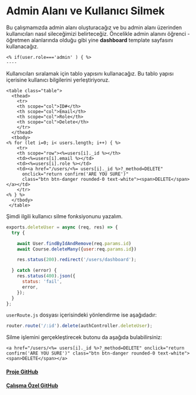 Admin Alanı ve Kullanıcı Silmek
======
Bu çalışmamızda admin alanı oluşturacağız ve bu admin alanı üzerinden kullanıcıları nasıl sileceğimizi belirteceğiz. Öncelikle admin alanını öğrenci - öğretmen 
alanlarında olduğu gibi yine **dashboard** template sayfasını kullanacağız.
```
<% if(user.role==='admin' ) { %>
----
```
Kullanıcıları sıralamak için tablo yapısını kullanacağız. Bu tablo yapısı içerisine kullanıcı bilgilerini yerleştiriyoruz.

```
<table class="table">
  <thead>
    <tr>
    <th scope="col">ID#</th>
    <th scope="col">Email</th>
    <th scope="col">Role</th>
    <th scope="col">Delete</th>
    </tr>
  </thead>
  <tbody>
<% for (let i=0; i< users.length; i++) { %>
    <tr>
    <th scope="row"><%=users[i]._id %></th>
    <td><%=users[i].email %></td>
    <td><%=users[i].role %></td>
    <td><a href="/users/<%= users[i]._id %>?_method=DELETE" 
      onclick="return confirm('ARE YOU SURE')"
      class="btn btn-danger rounded-0 text-white"><span>DELETE</span></a></td>
    </tr>
<% } %>
  </tbody>
 </table>
```

Şimdi ilgili kullanıcı silme fonksiyonunu yazalım.
```javascript
exports.deleteUser = async (req, res) => {
  try {    

    await User.findByIdAndRemove(req.params.id)
    await Course.deleteMany({user:req.params.id})

    res.status(200).redirect('/users/dashboard');

  } catch (error) {
    res.status(400).json({
      status: 'fail',
      error,
    });
  }
};
```
`userRoute.js` dosyası içerisindeki yönlendirme ise aşağıdadır:
```javascript
router.route('/:id').delete(authController.deleteUser);
```
Silme işlemini gerçekleştirecek butonu da aşağıda bulabilirsiniz:
```
<a href="/users/<%= users[i]._id %>?_method=DELETE" onclick="return confirm('ARE YOU SURE')" class="btn btn-danger rounded-0 text-white"><span>DELETE</span></a>
```
#### [Proje GitHub](https://github.com/ArinSoftware/SmarteduProject)
#### [Çalışma Özel GitHub](https://github.com/ArinSoftware/SmarteduProject/commit/0b8df5a8d25e6608fd18b4252c0b7654e7415adf)
